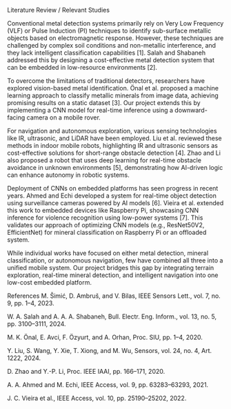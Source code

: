 Literature Review / Relevant Studies

Conventional metal detection systems primarily rely on Very Low Frequency (VLF) or Pulse Induction (PI) techniques to identify sub-surface metallic objects based on electromagnetic response. However, these techniques are challenged by complex soil conditions and non-metallic interference, and they lack intelligent classification capabilities [1]. Salah and Shabaneh addressed this by designing a cost-effective metal detection system that can be embedded in low-resource environments [2].

To overcome the limitations of traditional detectors, researchers have explored vision-based metal identification. Önal et al. proposed a machine learning approach to classify metallic minerals from image data, achieving promising results on a static dataset [3]. Our project extends this by implementing a CNN model for real-time inference using a downward-facing camera on a mobile rover.

For navigation and autonomous exploration, various sensing technologies like IR, ultrasonic, and LiDAR have been employed. Liu et al. reviewed these methods in indoor mobile robots, highlighting IR and ultrasonic sensors as cost-effective solutions for short-range obstacle detection [4]. Zhao and Li also proposed a robot that uses deep learning for real-time obstacle avoidance in unknown environments [5], demonstrating how AI-driven logic can enhance autonomy in robotic systems.

Deployment of CNNs on embedded platforms has seen progress in recent years. Ahmed and Echi developed a system for real-time object detection using surveillance cameras powered by AI models [6]. Vieira et al. extended this work to embedded devices like Raspberry Pi, showcasing CNN inference for violence recognition using low-power systems [7]. This validates our approach of optimizing CNN models (e.g., ResNet50V2, EfficientNet) for mineral classification on Raspberry Pi or an offloaded system.

While individual works have focused on either metal detection, mineral classification, or autonomous navigation, few have combined all three into a unified mobile system. Our project bridges this gap by integrating terrain exploration, real-time mineral detection, and intelligent navigation into one low-cost embedded platform.

References
M. Šimić, D. Ambruš, and V. Bilas, IEEE Sensors Lett., vol. 7, no. 9, pp. 1–4, 2023.

W. A. Salah and A. A. A. Shabaneh, Bull. Electr. Eng. Inform., vol. 13, no. 5, pp. 3100–3111, 2024.

M. K. Önal, E. Avci, F. Özyurt, and A. Orhan, Proc. SIU, pp. 1–4, 2020.

Y. Liu, S. Wang, Y. Xie, T. Xiong, and M. Wu, Sensors, vol. 24, no. 4, Art. 1222, 2024.

D. Zhao and Y.-P. Li, Proc. IEEE IAAI, pp. 166–171, 2020.

A. A. Ahmed and M. Echi, IEEE Access, vol. 9, pp. 63283–63293, 2021.

J. C. Vieira et al., IEEE Access, vol. 10, pp. 25190–25202, 2022.

